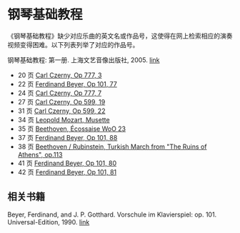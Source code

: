 # 钢琴基础教程
《钢琴基础教程》缺少对应乐曲的英文名或作品号，这使得在网上检索相应的演奏视频变得困难。以下列表列举了对应的作品号。

钢琴基础教程: 第一册. 上海文艺音像出版社, 2005. [link](https://www.amazon.cn/dp/B01G14JDJM/)

* 20 页 [Carl Czerny, Op 777, 3](https://www.youtube.com/watch?v=OSA-NZmF8aQ)
* 22 页 [Ferdinand Beyer, Op 101, 77](https://www.youtube.com/watch?v=0l0LgIExWlc)
* 24 页 [Carl Czerny, Op 777, 7](https://www.youtube.com/watch?v=BgnJetgXExk)
* 27 页 [Carl Czerny, Op 599, 19](https://www.youtube.com/watch?v=d2BU9z_IoVA)
* 31 页 [Carl Czerny, Op 599, 22](https://www.youtube.com/watch?v=z9zwSQ9UkN8)
* 34 页 [Leopold Mozart, Musette](https://www.youtube.com/watch?v=WxQaFGixajY)
* 35 页 [Beethoven, Écossaise WoO 23](https://www.youtube.com/watch?v=CQLcZQwwUug)
* 37 页 [Ferdinand Beyer, Op 101, 88](https://www.youtube.com/watch?v=b_S4lmvmiFI)
* 38 页 [Beethoven / Rubinstein, Turkish March from "The Ruins of Athens", op.113](https://www.youtube.com/watch?v=K865UPovois)
* 41 页 [Ferdinand Beyer, Op 101, 80](https://www.youtube.com/watch?v=mXo-q1RESQI)
* 42 页 [Ferdinand Beyer, Op 101, 81](https://www.youtube.com/watch?v=glqq-_8OT5U)


## 相关书籍
Beyer, Ferdinand, and J. P. Gotthard. Vorschule im Klavierspiel: op. 101. Universal-Edition, 1990. [link](https://imslp.org/wiki/Vorschule_im_Klavierspiel%2C_Op.101_(Beyer%2C_Ferdinand))

